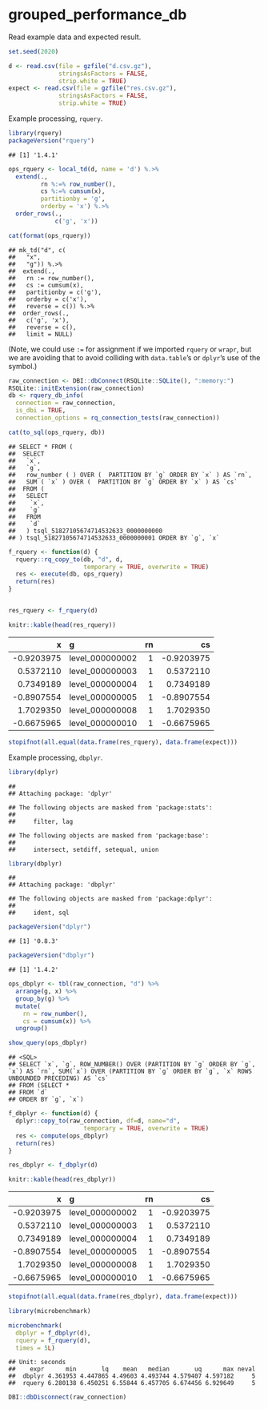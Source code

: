 grouped\_performance\_db
================

Read example data and expected result.

``` r
set.seed(2020)

d <- read.csv(file = gzfile("d.csv.gz"), 
              stringsAsFactors = FALSE, 
              strip.white = TRUE)
expect <- read.csv(file = gzfile("res.csv.gz"), 
              stringsAsFactors = FALSE, 
              strip.white = TRUE)
```

Example processing, `rquery`.

``` r
library(rquery)
packageVersion("rquery")
```

    ## [1] '1.4.1'

``` r
ops_rquery <- local_td(d, name = 'd') %.>%
  extend(.,
         rn %:=% row_number(),
         cs %:=% cumsum(x),
         partitionby = 'g',
         orderby = 'x') %.>%
  order_rows(.,
             c('g', 'x'))

cat(format(ops_rquery))
```

    ## mk_td("d", c(
    ##   "x",
    ##   "g")) %.>%
    ##  extend(.,
    ##   rn := row_number(),
    ##   cs := cumsum(x),
    ##   partitionby = c('g'),
    ##   orderby = c('x'),
    ##   reverse = c()) %.>%
    ##  order_rows(.,
    ##   c('g', 'x'),
    ##   reverse = c(),
    ##   limit = NULL)

(Note, we could use `:=` for assignment if we imported `rquery` or
`wrapr`, but we are avoiding that to avoid colliding with `data.table`’s
or `dplyr`’s use of the symbol.)

``` r
raw_connection <- DBI::dbConnect(RSQLite::SQLite(), ":memory:")
RSQLite::initExtension(raw_connection)
db <- rquery_db_info(
  connection = raw_connection,
  is_dbi = TRUE,
  connection_options = rq_connection_tests(raw_connection))

cat(to_sql(ops_rquery, db))
```

    ## SELECT * FROM (
    ##  SELECT
    ##   `x`,
    ##   `g`,
    ##   row_number ( ) OVER (  PARTITION BY `g` ORDER BY `x` ) AS `rn`,
    ##   SUM ( `x` ) OVER (  PARTITION BY `g` ORDER BY `x` ) AS `cs`
    ##  FROM (
    ##   SELECT
    ##    `x`,
    ##    `g`
    ##   FROM
    ##    `d`
    ##   ) tsql_51827105674714532633_0000000000
    ## ) tsql_51827105674714532633_0000000001 ORDER BY `g`, `x`

``` r
f_rquery <- function(d) {
  rquery::rq_copy_to(db, "d", d, 
                     temporary = TRUE, overwrite = TRUE)
  res <- execute(db, ops_rquery)
  return(res)
}


res_rquery <- f_rquery(d)

knitr::kable(head(res_rquery))
```

|           x | g                | rn |          cs |
| ----------: | :--------------- | -: | ----------: |
| \-0.9203975 | level\_000000002 |  1 | \-0.9203975 |
|   0.5372110 | level\_000000003 |  1 |   0.5372110 |
|   0.7349189 | level\_000000004 |  1 |   0.7349189 |
| \-0.8907554 | level\_000000005 |  1 | \-0.8907554 |
|   1.7029350 | level\_000000008 |  1 |   1.7029350 |
| \-0.6675965 | level\_000000010 |  1 | \-0.6675965 |

``` r
stopifnot(all.equal(data.frame(res_rquery), data.frame(expect)))
```

Example processing, `dbplyr`.

``` r
library(dplyr)
```

    ## 
    ## Attaching package: 'dplyr'

    ## The following objects are masked from 'package:stats':
    ## 
    ##     filter, lag

    ## The following objects are masked from 'package:base':
    ## 
    ##     intersect, setdiff, setequal, union

``` r
library(dbplyr)
```

    ## 
    ## Attaching package: 'dbplyr'

    ## The following objects are masked from 'package:dplyr':
    ## 
    ##     ident, sql

``` r
packageVersion("dplyr")
```

    ## [1] '0.8.3'

``` r
packageVersion("dbplyr")
```

    ## [1] '1.4.2'

``` r
ops_dbplyr <- tbl(raw_connection, "d") %>%
  arrange(g, x) %>%
  group_by(g) %>%
  mutate(
    rn = row_number(),
    cs = cumsum(x)) %>%
  ungroup()

show_query(ops_dbplyr)
```

    ## <SQL>
    ## SELECT `x`, `g`, ROW_NUMBER() OVER (PARTITION BY `g` ORDER BY `g`, `x`) AS `rn`, SUM(`x`) OVER (PARTITION BY `g` ORDER BY `g`, `x` ROWS UNBOUNDED PRECEDING) AS `cs`
    ## FROM (SELECT *
    ## FROM `d`
    ## ORDER BY `g`, `x`)

``` r
f_dbplyr <- function(d) {
  dplyr::copy_to(raw_connection, df=d, name="d", 
                     temporary = TRUE, overwrite = TRUE)
  res <- compute(ops_dbplyr)
  return(res)
}

res_dbplyr <- f_dbplyr(d)

knitr::kable(head(res_dbplyr))
```

|           x | g                | rn |          cs |
| ----------: | :--------------- | -: | ----------: |
| \-0.9203975 | level\_000000002 |  1 | \-0.9203975 |
|   0.5372110 | level\_000000003 |  1 |   0.5372110 |
|   0.7349189 | level\_000000004 |  1 |   0.7349189 |
| \-0.8907554 | level\_000000005 |  1 | \-0.8907554 |
|   1.7029350 | level\_000000008 |  1 |   1.7029350 |
| \-0.6675965 | level\_000000010 |  1 | \-0.6675965 |

``` r
stopifnot(all.equal(data.frame(res_dbplyr), data.frame(expect)))
```

``` r
library(microbenchmark)

microbenchmark(
  dbplyr = f_dbplyr(d),
  rquery = f_rquery(d),
  times = 5L)
```

    ## Unit: seconds
    ##    expr      min       lq    mean   median       uq      max neval
    ##  dbplyr 4.361953 4.447865 4.49603 4.493744 4.579407 4.597182     5
    ##  rquery 6.280138 6.450251 6.55844 6.457705 6.674456 6.929649     5

``` r
DBI::dbDisconnect(raw_connection)
```
